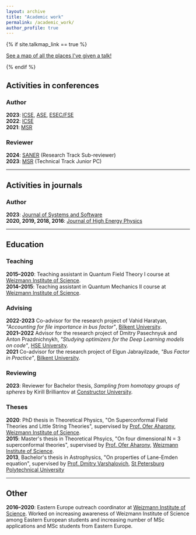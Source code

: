 ```yaml
---
layout: archive
title: "Academic work"
permalink: /academic_work/
author_profile: true
---
```


{% if site.talkmap_link == true %}

<p style="text-decoration:underline;"><a href="/talkmap.html">See a map of all the places I've given a talk!</a></p>

{% endif %}

<h2>Activities in conferences</h2>

<h3>Author</h3>

<b>2023</b>: <a href="https://conf.researchr.org/home/icse-2023">ICSE</a>, <a href="https://conf.researchr.org/home/ase-2023">ASE</a>,  <a href="https://conf.researchr.org/home/fse-2023">ESEC/FSE</a><br>
<b>2022</b>: <a href="https://conf.researchr.org/home/icse-2022">ICSE</a><br>
<b>2021</b>: <a href="https://conf.researchr.org/home/msr-2021">MSR</a><br>

<h3>Reviewer</h3>

<b>2024</b>: <a href="https://conf.researchr.org/home/saner-2024">SANER</a> (Research Track Sub-reviewer)<br>
<b>2023</b>: <a href="https://conf.researchr.org/track/msr-2023/msr-2023-technical-papers">MSR</a> (Technical Track Junior PC)<br>


<hr color="#888888" size="4" noshade>

<h2>Activities in journals</h2>

<h3>Author</h3>

<b>2023</b>: <a href="https://www.sciencedirect.com/journal/journal-of-systems-and-software">Journal of Systems and Software</a><br>
<b>2020, 2019, 2018, 2016</b>: <a href="https://link.springer.com/journal/13130">Journal of High Energy Physics</a><br>

<hr color="#888888" size="4" noshade>

<h2>Education</h2>

<h3>Teaching</h3>

<b>2015–2020</b>: Teaching assistant in Quantum Field Theory I course at <a href="https://weizmann.ac.il">Weizmann Institute of Science</a>.<br>
<b>2014–2015</b>: Teaching assistant in Quantum Mechanics II course at <a href="https://weizmann.ac.il">Weizmann Institute of Science</a>.<br>

<h3>Advising</h3>

<b>2022-2023</b> Co-advisor for the research project of Vahid Haratyan, <i>"Accounting for file importance in bus factor"</i>, <a href="https://w3.bilkent.edu.tr/bilkent/">Bilkent University</a>.<br>
<b>2021–2022</b> Advisor for the research project of Dmitry Pasechnyuk and Anton Prazdnichnykh, <i>"Studying optimizers for the Deep Learning models on code"</i>, <a href="https://www.hse.ru/en/">HSE University</a>.<br>
<b>2021</b> Co-advisor for the research project of Elgun Jabrayilzade, <i>"Bus Factor in Practice"</i>, <a href="https://w3.bilkent.edu.tr/bilkent/">Bilkent University</a>.<br>

<h3>Reviewing</h3>
<b>2023</b>: Reviewer for Bachelor thesis, <i>Sampling from homotopy groups of spheres</i> by Kirill Brilliantov at <a href="https://constructor.university/">Constructor University</a>.<br>

<h3>Theses</h3>
<b>2020</b>: PhD thesis in Theoretical Physics, "On Superconformal Field Theories and Little String Theories", supervised by <a href="https://inspirehep.net/authors/1018868?ui-citation-summary=true">Prof. Ofer Aharony</a>, <a href="https://weizmann.ac.il">Weizmann Institute of Science</a>.<br>
<b>2015</b>: Master's thesis in Theoretical Phsyics, "On four dimensional N = 3 superconformal theories", supervised by <a href="https://inspirehep.net/authors/1018868?ui-citation-summary=true">Prof. Ofer Aharony</a>, <a href="https://weizmann.ac.il">Weizmann Institute of Science</a>.<br>
<b>2013</b>, Bachelor's thesis in Astrophysics, "On properties of Lane-Emden equation", supervised by <a href="https://www.iau.org/administration/membership/individual/3984/">Prof. Dmitry Varshalovich</a>, <a href="https://english.spbstu.ru/university/">St Petersburg Polytechnical University</a>

<hr color="#888888" size="4" noshade>

<h2>Other</h2>

<b>2016–2020</b>: Eastern Europe outreach coordinator at <a href="https://weizmann.ac.il">Weizmann Institute of Science</a>. Worked on increasing awareness of Weizmann Institute of Science among Eastern European students and increasing number of MSc applications and MSc students from Eastern Europe.<br>
